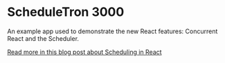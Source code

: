# ScheduleTron 3000

An example app used to demonstrate the new React features: Concurrent React and the Scheduler.

[Read more in this blog post about Scheduling in React](https://philippspiess.com/scheduling-in-react/)
